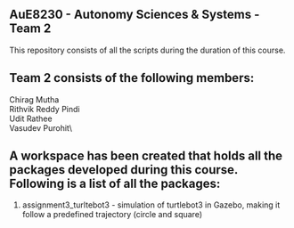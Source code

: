 ## AuE8230 - Autonomy Sciences & Systems - Team 2

This repository consists of all the scripts during the duration of this course.

## Team 2 consists of the following members:
Chirag Mutha\
Rithvik Reddy Pindi\
Udit Rathee\
Vasudev Purohit\

## A workspace has been created that holds all the packages developed during this course. Following is a list of all the packages:

1. assignment3_turltebot3 - simulation of turtlebot3 in Gazebo, making it follow a predefined trajectory (circle and square)
